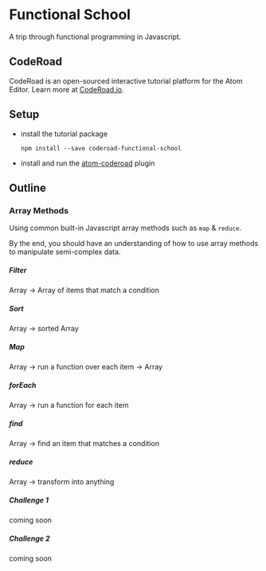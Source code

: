 # Functional School

A trip through functional programming in Javascript.


## CodeRoad

CodeRoad is an open-sourced interactive tutorial platform for the Atom Editor. Learn more at [CodeRoad.io](http://coderoad.io).


## Setup

* install the tutorial package

    `npm install --save coderoad-functional-school`

* install and run the [atom-coderoad](https://github.com/coderoad/atom-coderoad) plugin


## Outline

### Array Methods

Using common built-in Javascript array methods such as `map` & `reduce`.

By the end, you should have an understanding of how to use array methods to manipulate semi-complex data.

##### Filter

Array -> Array of items that match a condition

##### Sort

Array -> sorted Array

##### Map

Array -> run a function over each item -> Array

##### forEach

Array -> run a function for each item

##### find

Array -> find an item that matches a condition

##### reduce

Array -> transform into anything

##### Challenge 1

coming soon

##### Challenge 2

coming soon
